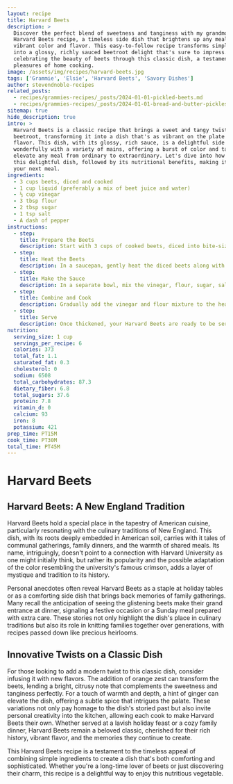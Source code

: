 ```yaml
---
layout: recipe
title: Harvard Beets
description: >
  Discover the perfect blend of sweetness and tanginess with my grandmother Elsie's
  Harvard Beets recipe, a timeless side dish that brightens up any meal with its
  vibrant color and flavor. This easy-to-follow recipe transforms simple ingredients
  into a glossy, richly sauced beetroot delight that's sure to impress. Join us in
  celebrating the beauty of beets through this classic dish, a testament to the simple
  pleasures of home cooking.
image: /assets/img/recipes/harvard-beets.jpg
tags: ['Grammie', 'Elsie', 'Harvard Beets', 'Savory Dishes']
author: stevendnoble-recipes
related_posts:
  - recipes/grammies-recipes/_posts/2024-01-01-pickled-beets.md
  - recipes/grammies-recipes/_posts/2024-01-01-bread-and-butter-pickles.md
sitemap: true
hide_description: true
intro: >
  Harvard Beets is a classic recipe that brings a sweet and tangy twist to the humble
  beetroot, transforming it into a dish that's as vibrant on the plate as it is in
  flavor. This dish, with its glossy, rich sauce, is a delightful side that pairs
  wonderfully with a variety of mains, offering a burst of color and taste that can
  elevate any meal from ordinary to extraordinary. Let's dive into how you can prepare
  this delightful dish, followed by its nutritional benefits, making it a must-try for
  your next meal.
ingredients:
  - 3 cups beets, diced and cooked
  - 1 cup liquid (preferably a mix of beet juice and water)
  - ⅓ cup vinegar
  - 3 tbsp flour
  - 2 tbsp sugar
  - 1 tsp salt
  - A dash of pepper
instructions:
  - step:
    title: Prepare the Beets
    description: Start with 3 cups of cooked beets, diced into bite-sized pieces. If you're cooking fresh beets, you can boil or steam them until tender, then dice. Reserve 1 cup of the cooking liquid (a combination of beet juice and water works best) for the sauce.
  - step:
    title: Heat the Beets
    description: In a saucepan, gently heat the diced beets along with the reserved liquid. This process will ensure that the beets are infused with flavor from the very beginning.
  - step:
    title: Make the Sauce
    description: In a separate bowl, mix the vinegar, flour, sugar, salt, and a dash of pepper until well combined. This mixture will be the base of your sauce, providing a lovely sweet and tangy flavor profile.
  - step:
    title: Combine and Cook
    description: Gradually add the vinegar and flour mixture to the heated beets, stirring constantly. Continue to cook over medium heat until the sauce is well blended and has thickened to your liking. This step is crucial for achieving the glossy, thick sauce that Harvard Beets are famous for.
  - step:
    title: Serve
    description: Once thickened, your Harvard Beets are ready to be served. This dish makes a wonderful accompaniment to roasted meats, poultry, or a vegetarian main, adding a splash of color and a dose of deliciousness to any plate.
nutrition:
  serving_size: 1 cup
  servings_per_recipe: 6
  calories: 373
  total_fat: 1.1
  saturated_fat: 0.3
  cholesterol: 0
  sodium: 6508
  total_carbohydrates: 87.3
  dietary_fiber: 6.8
  total_sugars: 37.6
  protein: 7.8
  vitamin_d: 0
  calcium: 93
  iron: 8
  potassium: 421
prep_time: PT15M
cook_time: PT30M
total_time: PT45M
---
```


# Harvard Beets

## Harvard Beets: A New England Tradition

Harvard Beets hold a special place in the tapestry of American cuisine, particularly resonating with the culinary traditions of New England. This dish, with its roots deeply embedded in American soil, carries with it tales of communal gatherings, family dinners, and the warmth of shared meals. Its name, intriguingly, doesn't point to a connection with Harvard University as one might initially think, but rather its popularity and the possible adaptation of the color resembling the university's famous crimson, adds a layer of mystique and tradition to its history.

Personal anecdotes often reveal Harvard Beets as a staple at holiday tables or as a comforting side dish that brings back memories of family gatherings. Many recall the anticipation of seeing the glistening beets make their grand entrance at dinner, signaling a festive occasion or a Sunday meal prepared with extra care. These stories not only highlight the dish's place in culinary traditions but also its role in knitting families together over generations, with recipes passed down like precious heirlooms.

## Innovative Twists on a Classic Dish

For those looking to add a modern twist to this classic dish, consider infusing it with new flavors. The addition of orange zest can transform the beets, lending a bright, citrusy note that complements the sweetness and tanginess perfectly. For a touch of warmth and depth, a hint of ginger can elevate the dish, offering a subtle spice that intrigues the palate. These variations not only pay homage to the dish's storied past but also invite personal creativity into the kitchen, allowing each cook to make Harvard Beets their own. Whether served at a lavish holiday feast or a cozy family dinner, Harvard Beets remain a beloved classic, cherished for their rich history, vibrant flavor, and the memories they continue to create.

This Harvard Beets recipe is a testament to the timeless appeal of combining simple ingredients to create a dish that's both comforting and sophisticated. Whether you're a long-time lover of beets or just discovering their charm, this recipe is a delightful way to enjoy this nutritious vegetable.
